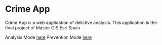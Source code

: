 # Crime App
Crime App is a web application of delictive analysis. This application is the final project of Máster GIS Esri Spain

Analysis Mode [here](http://mundogister.github.io/Crime_App/Modo-Analisis/)
Prevention Mode [here](http://mundogister.github.io/Crime_App/Modo-Prevencion/)

